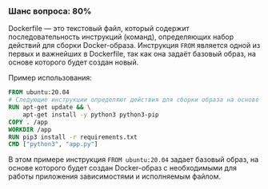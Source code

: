 ### Шанс вопроса: 80%

Dockerfile — это текстовый файл, который содержит последовательность инструкций (команд), определяющих набор действий для сборки Docker-образа. Инструкция `FROM` является одной из первых и важнейших в Dockerfile, так как она задаёт базовый образ, на основе которого будет создан новый.

Пример использования:
```Dockerfile
FROM ubuntu:20.04
# Следующие инструкции определяют действия для сборки образа на основе базового образа Ubuntu 20.04
RUN apt-get update && \
    apt-get install -y python3 python3-pip
COPY . /app
WORKDIR /app
RUN pip3 install -r requirements.txt
CMD ["python3", "app.py"]
```
В этом примере инструкция `FROM ubuntu:20.04` задает базовый образ, на основе которого будет создан Docker-образ с необходимыми для работы приложения зависимостями и исполняемым файлом.
